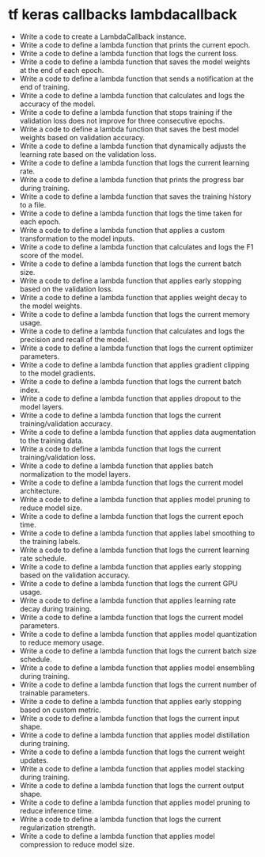 # tf keras callbacks lambdacallback

- Write a code to create a LambdaCallback instance.
- Write a code to define a lambda function that prints the current epoch.
- Write a code to define a lambda function that logs the current loss.
- Write a code to define a lambda function that saves the model weights at the end of each epoch.
- Write a code to define a lambda function that sends a notification at the end of training.
- Write a code to define a lambda function that calculates and logs the accuracy of the model.
- Write a code to define a lambda function that stops training if the validation loss does not improve for three consecutive epochs.
- Write a code to define a lambda function that saves the best model weights based on validation accuracy.
- Write a code to define a lambda function that dynamically adjusts the learning rate based on the validation loss.
- Write a code to define a lambda function that logs the current learning rate.
- Write a code to define a lambda function that prints the progress bar during training.
- Write a code to define a lambda function that saves the training history to a file.
- Write a code to define a lambda function that logs the time taken for each epoch.
- Write a code to define a lambda function that applies a custom transformation to the model inputs.
- Write a code to define a lambda function that calculates and logs the F1 score of the model.
- Write a code to define a lambda function that logs the current batch size.
- Write a code to define a lambda function that applies early stopping based on the validation loss.
- Write a code to define a lambda function that applies weight decay to the model weights.
- Write a code to define a lambda function that logs the current memory usage.
- Write a code to define a lambda function that calculates and logs the precision and recall of the model.
- Write a code to define a lambda function that logs the current optimizer parameters.
- Write a code to define a lambda function that applies gradient clipping to the model gradients.
- Write a code to define a lambda function that logs the current batch index.
- Write a code to define a lambda function that applies dropout to the model layers.
- Write a code to define a lambda function that logs the current training/validation accuracy.
- Write a code to define a lambda function that applies data augmentation to the training data.
- Write a code to define a lambda function that logs the current training/validation loss.
- Write a code to define a lambda function that applies batch normalization to the model layers.
- Write a code to define a lambda function that logs the current model architecture.
- Write a code to define a lambda function that applies model pruning to reduce model size.
- Write a code to define a lambda function that logs the current epoch time.
- Write a code to define a lambda function that applies label smoothing to the training labels.
- Write a code to define a lambda function that logs the current learning rate schedule.
- Write a code to define a lambda function that applies early stopping based on the validation accuracy.
- Write a code to define a lambda function that logs the current GPU usage.
- Write a code to define a lambda function that applies learning rate decay during training.
- Write a code to define a lambda function that logs the current model parameters.
- Write a code to define a lambda function that applies model quantization to reduce memory usage.
- Write a code to define a lambda function that logs the current batch size schedule.
- Write a code to define a lambda function that applies model ensembling during training.
- Write a code to define a lambda function that logs the current number of trainable parameters.
- Write a code to define a lambda function that applies early stopping based on custom metric.
- Write a code to define a lambda function that logs the current input shape.
- Write a code to define a lambda function that applies model distillation during training.
- Write a code to define a lambda function that logs the current weight updates.
- Write a code to define a lambda function that applies model stacking during training.
- Write a code to define a lambda function that logs the current output shape.
- Write a code to define a lambda function that applies model pruning to reduce inference time.
- Write a code to define a lambda function that logs the current regularization strength.
- Write a code to define a lambda function that applies model compression to reduce model size.